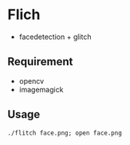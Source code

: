 # Flich

* facedetection + glitch

## Requirement

* opencv
* imagemagick

## Usage

    ./flitch face.png; open face.png